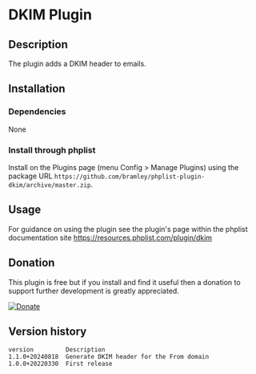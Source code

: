 # DKIM Plugin #

## Description ##

The plugin adds a DKIM header to emails.

## Installation ##

### Dependencies ###

None

### Install through phplist ###
Install on the Plugins page (menu Config > Manage Plugins) using the package URL `https://github.com/bramley/phplist-plugin-dkim/archive/master.zip`.

## Usage ##

For guidance on using the plugin see the plugin's page within the phplist documentation site <https://resources.phplist.com/plugin/dkim>

## Donation ##

This plugin is free but if you install and find it useful then a donation to support further development is greatly appreciated.

[![Donate](https://www.paypalobjects.com/en_US/i/btn/btn_donate_LG.gif)](https://www.paypal.com/cgi-bin/webscr?cmd=_s-xclick&hosted_button_id=W5GLX53WDM7T4)

## Version history ##

    version         Description
    1.1.0+20240818  Generate DKIM header for the From domain
    1.0.0+20220330  First release
